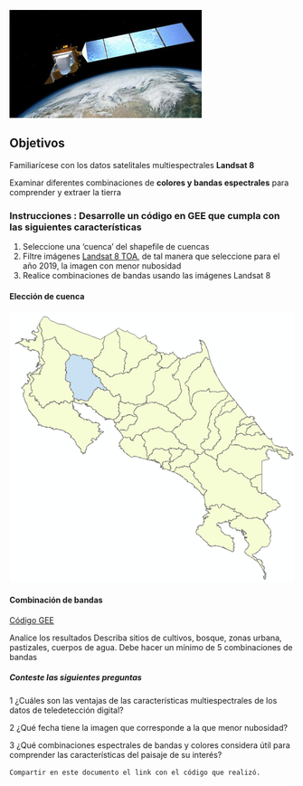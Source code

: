 ![](Landsat8.jpg)
## Objetivos
Familiarícese con los datos satelitales multiespectrales **Landsat 8**  

Examinar diferentes combinaciones de **colores y bandas espectrales** para comprender y extraer la tierra
### Instrucciones : Desarrolle un código en GEE que cumpla con las siguientes características
1.	Seleccione una ‘cuenca’ del shapefile de cuencas
2.	Filtre imágenes [Landsat 8 TOA](https://explorer.earthengine.google.com/#detail/LANDSAT%2FLC08%2FC01%2FT1_TOA), de tal manera que seleccione para el año 2019, la imagen con menor nubosidad
3.	Realice combinaciones de bandas usando las imágenes Landsat 8
#### Elección de cuenca 

![](Bebedero.png)

#### Combinación de bandas

[Código GEE](https://code.earthengine.google.com/ed3fba90868b53b2520204f14ac914a7)

Analice los resultados
Describa sitios de cultivos, bosque, zonas urbana, pastizales, cuerpos de agua. 
Debe hacer un mínimo de 5 combinaciones de bandas
##### Conteste las siguientes preguntas
1	¿Cuáles son las ventajas de las características multiespectrales de los datos de teledetección digital?
	
2	¿Qué fecha tiene la imagen que corresponde a la que menor nubosidad?
	
3	¿Qué combinaciones espectrales de bandas y colores considera útil para comprender las características del paisaje de su interés?
	
	Compartir en este documento el link con el código que realizó.

